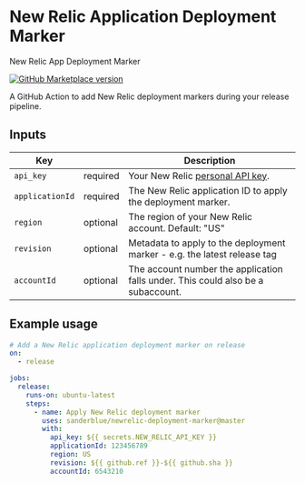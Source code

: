 # New Relic Application Deployment Marker
New Relic App Deployment Marker

[![GitHub Marketplace version](https://img.shields.io/github/release/sanderblue/newrelic-deployment-marker.svg?label=Marketplace&logo=github)](https://github.com/marketplace/actions/new-relic-app-deployment-marker)

A GitHub Action to add New Relic deployment markers during your release pipeline.

## Inputs

| Key             |          | Description                                                                                                                              |
| --------------- | -------- | ---------------------------------------------------------------------------------------------------------------------------------------- |
| `api_key`       | required | Your New Relic [personal API key](https://docs.newrelic.com/docs/apis/get-started/intro-apis/types-new-relic-api-keys#personal-api-key). |
| `applicationId` | required | The New Relic application ID to apply the deployment marker.                                                                             |
| `region`        | optional | The region of your New Relic account. Default: "US"                                                                                      |
| `revision`      | optional | Metadata to apply to the deployment marker - e.g. the latest release tag                                                                 |
| `accountId`     | optional | The account number the application falls under. This could also be a subaccount.                                                         |

## Example usage

```yaml
# Add a New Relic application deployment marker on release
on:
  - release

jobs:
  release:
    runs-on: ubuntu-latest
    steps:
      - name: Apply New Relic deployment marker
        uses: sanderblue/newrelic-deployment-marker@master
        with:
          api_key: ${{ secrets.NEW_RELIC_API_KEY }}
          applicationId: 123456789
          region: US
          revision: ${{ github.ref }}-${{ github.sha }}
          accountId: 6543210
```
